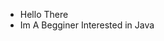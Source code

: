 - Hello There
- Im A Begginer Interested in Java

<!---
IIpho3nix/IIpho3nix is a ✨ special ✨ repository because its `README.md` (this file) appears on your GitHub profile.
You can click the Preview link to take a look at your changes.
--->
